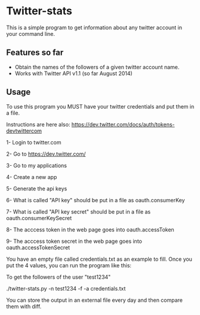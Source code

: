 Twitter-stats
=============

This is a simple program to get information about any twitter account in your command line. 

Features so far
---------------
- Obtain the names of the followers of a given twitter account name.
- Works with Twitter API v1.1 (so far August 2014)


Usage
-----
To use this program you MUST have your twitter credentials and put them in a file.

Instructions are here also: https://dev.twitter.com/docs/auth/tokens-devtwittercom

1- Login to twitter.com

2- Go to https://dev.twitter.com/

3- Go to my applications

4- Create a new app

5- Generate the api keys

6- What is called "API key" should be put in a file as oauth.consumerKey

7- What is called "API key secret" should be put in a file as oauth.consumerKeySecret

8- The acccess token in the web page goes into oauth.accessToken

9- The acccess token secret in the web page goes into oauth.accessTokenSecret


You have an empty file called credentials.txt as an example to fill. Once you put the 4 values, you can run the program like this:

To get the followers of the user "test1234"

./twitter-stats.py -n test1234 -f -a credentials.txt


You can store the output in an external file every day and then compare them with diff.
